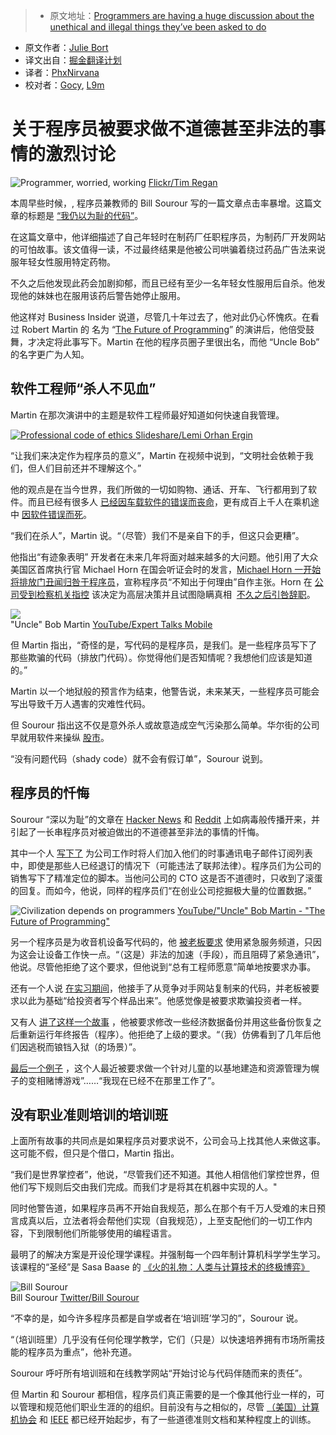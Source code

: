
> * 原文地址：[Programmers are having a huge discussion about the unethical and illegal things they’ve been asked to do](http://www.businessinsider.com/programmers-confess-unethical-illegal-tasks-asked-of-them-2016-11)
* 原文作者：[Julie Bort](http://www.businessinsider.com/author/julie-bort)
* 译文出自：[掘金翻译计划](https://github.com/xitu/gold-miner)
* 译者：[PhxNirvana](https://github.com/phxnirvana)
* 校对者：[Gocy](https://github.com/Gocy015), [L9m](https://github.com/L9m)

# 关于程序员被要求做不道德甚至非法的事情的激烈讨论




![Programmer, worried, working](https://user-gold-cdn.xitu.io/2016/11/29/1d2cf64982fc4d3bbd2cd5bb00a07df1)  [Flickr/Tim Regan](https://www.flickr.com/photos/dumbledad/10481690626/in/photolist-gYeprU-4m84mh-6xTMGf-6xTMv5-e4uRE7-aXnWdi-6xTMAm-4m41Vz-5oZuGc-9gRbke-6xPD8k-9cR8rH-7BdgzF-8aEbsj-76GB61-4r8Q9W-cHgxNQ-CMQ1D-bKQmnk-dBG6AF-ebV9C1-9W7kms-7zGNJy-7TQe2k-Q4usX-fKiPBH-Q39QK-92wxqw-862mbL-Q39P6-862mbS-ojhTc-6efGLU-Q2D3q-6FPFni-n33Siz-8nxPUW-6xTL3N-7zCVhM-kccEMK-4KaiQY-9TiDxV-jR9gc-oZw7iQ-6W1H3D-5pc5n2-8fAjDo-4r8Q6W-7JF1Zp-paxh9n)  

本周早些时候，, 程序员兼教师的 Bill Sourour 写的一篇文章点击率暴增。这篇文章的标题是 [“我仍以为耻的代码”](https://medium.freecodecamp.com/the-code-im-still-ashamed-of-e4c021dff55e#.oteybc470)。

在这篇文章中，他详细描述了自己年轻时在制药厂任职程序员，为制药厂开发网站的可怕故事。该文值得一读，不过最终结果是他被公司哄骗着绕过药品广告法来说服年轻女性服用特定药物。

不久之后他发现此药会加剧抑郁，而且已经有至少一名年轻女性服用后自杀。他发现他的妹妹也在服用该药后警告她停止服用。

他这样对 Business Insider 说道，尽管几十年过去了，他对此仍心怀愧疚。在看过 Robert Martin 的 名为 “[The Future of Programming](https://www.youtube.com/watch?v=ecIWPzGEbFc&feature=youtu.be&t=1h9m49s)” 的演讲后，他倍受鼓舞，才决定将此事写下。Martin 在他的程序员圈子里很出名，而他 “Uncle Bob” 的名字更广为人知。

## 软件工程师“杀人不见血”

Martin 在那次演讲中的主题是软件工程师最好知道如何快速自我管理。

[![Professional code of ethics](https://user-gold-cdn.xitu.io/2016/11/30/113de3d56ce4fcb6beb3b86dc5d22fdf) ](http://www.slideshare.net/lemiorhan/professional-code-of-ethics-in-software-engineering)  [Slideshare/Lemi Orhan Ergin](http://www.slideshare.net/lemiorhan/professional-code-of-ethics-in-software-engineering)  

“让我们来决定作为程序员的意义”，Martin 在视频中说到，“文明社会依赖于我们，但人们目前还并不理解这个。”

他的观点是在当今世界，我们所做的一切如购物、通话、开车、飞行都用到了软件。而且已经有很多人 [已经因车载软件的错误而丧命](http://www.cbsnews.com/news/toyota-unintended-acceleration-has-killed-89/)，更有成百上千人在乘机途中 [因软件错误而死](http://paris.utdallas.edu/IEEE-RS-ATR/document/2009/2009-17.pdf)。

“我们在杀人”，Martin 说。“（尽管）我们不是亲自下的手，但这只会更糟”。

他指出“有迹象表明” 开发者在未来几年将面对越来越多的大问题。他引用了大众美国区首席执行官 Michael Horn 在国会听证会时的发言，[Michael Horn 一开始将排放门丑闻归咎于程序员](http://www.theverge.com/2015/10/8/9481651/volkswagen-congressional-hearing-diesel-scandal-fault)，宣称程序员“不知出于何理由”自作主张。Horn 在 [公司受到检察机关指控](http://www.businessinsider.com/volkswagen-vw-emission-scandal-new-york-attorney-general-massive-cover-up-matthias-muller-2016-7) 该决定为高层决策并且试图隐瞒真相  [不久之后引咎辞职](http://www.businessinsider.com/volkswagens-us-boss-horn-departs-2016-3)。

![](https://user-gold-cdn.xitu.io/2016/11/29/0e6b092a8b9221df3502e66e0f7a337e)  
"Uncle" Bob Martin  [YouTube/Expert Talks Mobile](https://www.youtube.com/watch?v=ecIWPzGEbFc&feature=youtu.be&t=1h9m49s)   

但 Martin 指出，“奇怪的是，写代码的是程序员，是我们。是一些程序员写下了那些欺骗的代码（排放门代码）。你觉得他们是否知情呢？我想他们应该是知道的。”

Martin 以一个地狱般的预言作为结束，他警告说，未来某天，一些程序员可能会写出导致千万人遇害的灾难性代码。

但 Sourour 指出这不仅是意外杀人或故意造成空气污染那么简单。华尔街的公司早就用软件来操纵 [股市](http://www.businessinsider.com/huge-first-high-frequency-trading-firm-is-charged-with-quote-stuffing-and-manipulation-2010-9)。

“没有问题代码（shady code）就不会有假订单”，Sourour 说到。

## 程序员的忏悔

Sourour “深以为耻”的文章在 [Hacker News](https://news.ycombinator.com/item?id=12965589) 和 [Reddit](https://www.reddit.com/r/programming/comments/5d56fo/the_code_im_still_ashamed_of/?sort=qa) 上如病毒般传播开来，并引起了一长串程序员对被迫做出的不道德甚至非法的事情的忏悔。

其中一个人 [写下了](https://news.ycombinator.com/item?id=12965968) 为公司工作时将人们加入他们的时事通讯电子邮件订阅列表中，即使是那些人已经退订的情况下（可能违法了联邦法律）。程序员们为公司的销售写下了精准定位的脚本。当他问公司的 CTO 这是否不道德时，只收到了滚蛋的回复。而如今，他说，同样的程序员们“在创业公司挖掘极大量的位置数据。”

![Civilization depends on programmers](https://user-gold-cdn.xitu.io/2016/11/29/f62ed4a1c94ea20fb1970baff535e8d0)  [YouTube/"Uncle" Bob Martin - "The Future of Programming"](https://www.youtube.com/watch?v=ecIWPzGEbFc&feature=youtu.be&t=1h9m49s)  

另一个程序员是为收音机设备写代码的，他 [被老板要求](https://news.ycombinator.com/item?id=12966837) 使用紧急服务频道，只因为这会让设备工作快一点。“（这是）非法的加速（手段），而且阻碍了紧急通讯”，他说。尽管他拒绝了这个要求，但他说到“总有工程师愿意”简单地按要求办事。

还有一个人说 [在实习期间](https://news.ycombinator.com/item?id=12967432)，他接手了从竞争对手网站复制来的代码，并老板被要求以此为基础“给投资者写个样品出来”。他感觉像是被要求欺骗投资者一样。

又有人 [讲了这样一个故事](https://www.reddit.com/r/programming/comments/5d56fo/the_code_im_still_ashamed_of/da26yoc/) ，他被要求修改一些经济数据备份并用这些备份恢复之后重新运行年终报告（程序）。他拒绝了上级的要求。“（我）仿佛看到了几年后他们因逃税而锒铛入狱（的场景）”。

[最后一个例子](https://www.reddit.com/r/programming/comments/5d56fo/the_code_im_still_ashamed_of/da2i1jf/) ，这个人最近被要求做一个针对儿童的以基地建造和资源管理为幌子的变相赌博游戏”……“我现在已经不在那里工作了”。

## 没有职业准则培训的培训班

上面所有故事的共同点是如果程序员对要求说不，公司会马上找其他人来做这事。这可能不假，但只是个借口，Martin 指出。

“我们是世界掌控者”，他说，“尽管我们还不知道。其他人相信他们掌控世界，但他们写下规则后交由我们完成。而我们才是将其在机器中实现的人。"

同时他警告道，如果程序员再不开始自我规范，那么在那个有千万人受难的末日预言成真以后，立法者将会帮他们实现（自我规范），上至支配他们的一切工作内容，下到限制他们所能够使用的编程语言。

最明了的解决方案是开设伦理学课程。并强制每一个四年制计算机科学学生学习。该课程的“圣经”是 Sasa Baase 的 [《火的礼物：人类与计算技术的终极博弈》](https://www.amazon.com/Gift-Fire-Ethical-Computing-Technology/dp/0132492679)

![Bill Sourour](https://user-gold-cdn.xitu.io/2016/11/29/e4d82a26f16fbf61fdbdf98adee89a2f)  
Bill Sourour  [Twitter/Bill Sourour](https://twitter.com/BillSourour)   

“不幸的是，如今许多程序员都是自学或者在‘培训班’学习的”，Sourour 说。

“（培训班里）几乎没有任何伦理学教学，它们（只是）以快速培养拥有市场所需技能的程序员为重点”，他补充道。

Sourour 呼吁所有培训班和在线教学网站“开始讨论与代码伴随而来的责任”。

但 Martin 和 Sourour 都相信，程序员们真正需要的是一个像其他行业一样的，可以管理和规范他们职业生涯的的组织。目前没有与之相似的，尽管 [（美国）计算机协会](http://www.acm.org/about/se-code) 和 [IEEE](http://www.ieee.org/about/corporate/governance/p7-8.html) 都已经开始起步，有了一些道德准则文档和某种程度上的训练。

